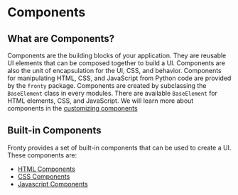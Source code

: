 # Components

## What are Components?

Components are the building blocks of your application. They are reusable UI elements that can be composed together to build a UI. Components are also the unit of encapsulation for the UI, CSS, and behavior. Components for manipulating HTML, CSS, and JavaScript from Python code are provided by the `fronty` package. Components are created by subclassing the `BaseElement` class in every modules. There are available `BaseElement` for HTML elements, CSS, and JavaScript. We will learn more about components in the [customizing components](../customization/introduction.md)

## Built-in Components

Fronty provides a set of built-in components that can be used to create a UI. These components are:

- [HTML Components](./html/introduction.md)
- [CSS Components](./css/introduction.md)
- [Javascript Components](./js/introduction.md)
